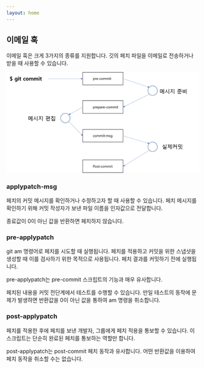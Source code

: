 ```yaml
---
layout: home
---
```

## 이메일 훅
이메일 훅은 크게 3가지의 종류를 지원합니다. 깃의 페치 파일을 이메일로 전송하거나 받을 때 사용할 수 있습니다. 

![훅](./img/image002.png)  

### applypatch-msg
페치의 커밋 메시지를 확인하거나 수정하고자 할 때 사용할 수 있습니다. 페치 메시지를 확인하기 위해 커밋 작성자가 보낸 파일 이름을 인자값으로 전달합니다.

종료값이 0이 아닌 값을 반환하면 페치하지 않습니다.

### pre-applypatch
git am 명령어로 페치를 시도할 때 실행됩니다. 페치를 적용하고 커밋을 위한 스냅샷을 생성할 때 이를 검사하기 위한 목적으로 사용됩니다. 페치 결과를 커밋하기 전에 실행됩니다.

pre-applypatch는 pre-commit 스크립트의 기능과 매우 유사합니다.

페치된 내용을 커밋 전단계에서 테스트를 수행할 수 있습니다. 만일 테스트의 동작에 문제가 발생하면 반환값을 0이 아닌 값을 통하여 am 명령을 취소합니다.

### post-applypatch
페치를 적용한 후에 페치를 보낸 개발자, 그룹에게 페치 적용을 통보할 수 있습니다. 이 스크립트는 단순히 완료된 페치를 통보하는 역할만 합니다. 

post-applypatch는 post-commit 페치 동작과 유사합니다. 어떤 반환값을 이용하여 페치 동작을 취소할 수는 없습니다.
